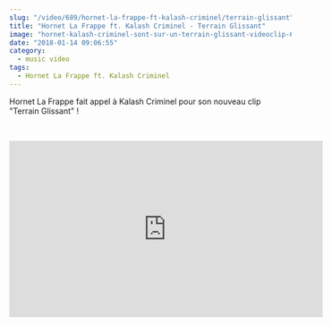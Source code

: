 ```yaml
--- 
slug: "/video/689/hornet-la-frappe-ft-kalash-criminel/terrain-glissant"
title: "Hornet La Frappe ft. Kalash Criminel - Terrain Glissant"
image: "hornet-kalash-criminel-sont-sur-un-terrain-glissant-videoclip-649.jpg"
date: "2018-01-14 09:06:55"
category:
  - music video
tags:
  - Hornet La Frappe ft. Kalash Criminel
---
```

<p>Hornet La Frappe fait appel à Kalash Criminel pour son nouveau clip "Terrain Glissant" !</p><br/><p><iframe width="560" height="315" src="https://www.youtube.com/embed/LLxsgH88Uhc" frameborder="0" allow="autoplay; encrypted-media" allowfullscreen></iframe></p>